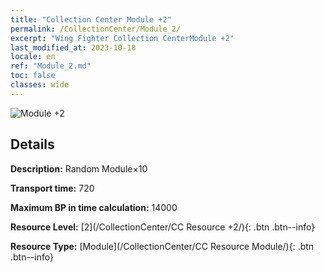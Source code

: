 ```yaml
---
title: "Collection Center Module +2"
permalink: /CollectionCenter/Module_2/
excerpt: "Wing Fighter Collection CenterModule +2"
last_modified_at: 2023-10-18
locale: en
ref: "Module_2.md"
toc: false
classes: wide
---
```



![Module +2](/images/cc/CC_Module_2.png)

## Details

  **Description:** Random Module×10

  **Transport time:** 720

  **Maximum BP in time calculation:** 14000

  **Resource Level:** [2](/CollectionCenter/CC Resource +2/){: .btn .btn--info}

  **Resource Type:** [Module](/CollectionCenter/CC Resource Module/){: .btn .btn--info}

